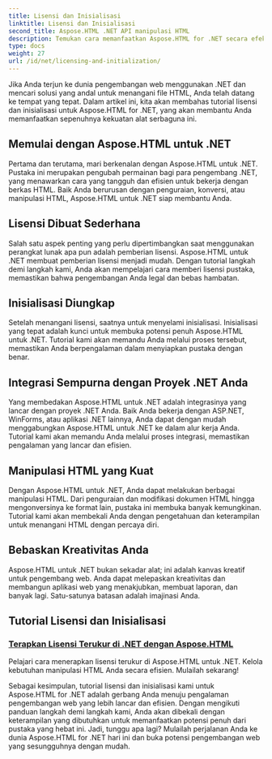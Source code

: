 ```yaml
---
title: Lisensi dan Inisialisasi
linktitle: Lisensi dan Inisialisasi
second_title: Aspose.HTML .NET API manipulasi HTML
description: Temukan cara memanfaatkan Aspose.HTML for .NET secara efektif melalui tutorial lisensi dan inisialisasi kami yang komprehensif. Manfaatkan sepenuhnya potensi alat ini.
type: docs
weight: 27
url: /id/net/licensing-and-initialization/
---
```


Jika Anda terjun ke dunia pengembangan web menggunakan .NET dan mencari solusi yang andal untuk menangani file HTML, Anda telah datang ke tempat yang tepat. Dalam artikel ini, kita akan membahas tutorial lisensi dan inisialisasi untuk Aspose.HTML for .NET, yang akan membantu Anda memanfaatkan sepenuhnya kekuatan alat serbaguna ini.

## Memulai dengan Aspose.HTML untuk .NET

Pertama dan terutama, mari berkenalan dengan Aspose.HTML untuk .NET. Pustaka ini merupakan pengubah permainan bagi para pengembang .NET, yang menawarkan cara yang tangguh dan efisien untuk bekerja dengan berkas HTML. Baik Anda berurusan dengan penguraian, konversi, atau manipulasi HTML, Aspose.HTML untuk .NET siap membantu Anda. 

## Lisensi Dibuat Sederhana

Salah satu aspek penting yang perlu dipertimbangkan saat menggunakan perangkat lunak apa pun adalah pemberian lisensi. Aspose.HTML untuk .NET membuat pemberian lisensi menjadi mudah. Dengan tutorial langkah demi langkah kami, Anda akan mempelajari cara memberi lisensi pustaka, memastikan bahwa pengembangan Anda legal dan bebas hambatan. 

## Inisialisasi Diungkap

Setelah menangani lisensi, saatnya untuk menyelami inisialisasi. Inisialisasi yang tepat adalah kunci untuk membuka potensi penuh Aspose.HTML untuk .NET. Tutorial kami akan memandu Anda melalui proses tersebut, memastikan Anda berpengalaman dalam menyiapkan pustaka dengan benar. 

## Integrasi Sempurna dengan Proyek .NET Anda

Yang membedakan Aspose.HTML untuk .NET adalah integrasinya yang lancar dengan proyek .NET Anda. Baik Anda bekerja dengan ASP.NET, WinForms, atau aplikasi .NET lainnya, Anda dapat dengan mudah menggabungkan Aspose.HTML untuk .NET ke dalam alur kerja Anda. Tutorial kami akan memandu Anda melalui proses integrasi, memastikan pengalaman yang lancar dan efisien.

## Manipulasi HTML yang Kuat

Dengan Aspose.HTML untuk .NET, Anda dapat melakukan berbagai manipulasi HTML. Dari penguraian dan modifikasi dokumen HTML hingga mengonversinya ke format lain, pustaka ini membuka banyak kemungkinan. Tutorial kami akan membekali Anda dengan pengetahuan dan keterampilan untuk menangani HTML dengan percaya diri.

## Bebaskan Kreativitas Anda

Aspose.HTML untuk .NET bukan sekadar alat; ini adalah kanvas kreatif untuk pengembang web. Anda dapat melepaskan kreativitas dan membangun aplikasi web yang menakjubkan, membuat laporan, dan banyak lagi. Satu-satunya batasan adalah imajinasi Anda.

## Tutorial Lisensi dan Inisialisasi
### [Terapkan Lisensi Terukur di .NET dengan Aspose.HTML](./apply-metered-license/)
Pelajari cara menerapkan lisensi terukur di Aspose.HTML untuk .NET. Kelola kebutuhan manipulasi HTML Anda secara efisien. Mulailah sekarang!

Sebagai kesimpulan, tutorial lisensi dan inisialisasi kami untuk Aspose.HTML for .NET adalah gerbang Anda menuju pengalaman pengembangan web yang lebih lancar dan efisien. Dengan mengikuti panduan langkah demi langkah kami, Anda akan dibekali dengan keterampilan yang dibutuhkan untuk memanfaatkan potensi penuh dari pustaka yang hebat ini. Jadi, tunggu apa lagi? Mulailah perjalanan Anda ke dunia Aspose.HTML for .NET hari ini dan buka potensi pengembangan web yang sesungguhnya dengan mudah.